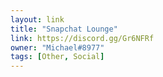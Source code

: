 ```yaml
---
layout: link
title: "Snapchat Lounge"
link: https://discord.gg/Gr6NFRf
owner: "Michael#8977"
tags: [Other, Social]
---
```

